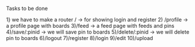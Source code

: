 Tasks to be done

1} we have to make a  router / -> for showing login and register
2) /profile -> a profile page with boards
3)/feed -> a feed page with feeds and pins
4)/save/:pinid -> we will save pin to boards
5)/delete/:pinid -> we will delete pin to boards
6)/logout
7)/register
8)/login
9)/edit
10)/upload